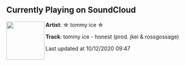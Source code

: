 ## Currently Playing on SoundCloud

[<img align="left" width="100" src="https://i1.sndcdn.com/artworks-3DlbAs9i2eUxLV4n-qMgSiA-t50x50.jpg">](https://soundcloud.com/tommyice/honest-prod-jkei-rossgossage)

**Artist**: ☆ tommy ice ☆ 

**Track**: tommy ice - honest (prod. jkei & rossgossage)

Last updated at 10/12/2020 09:47
